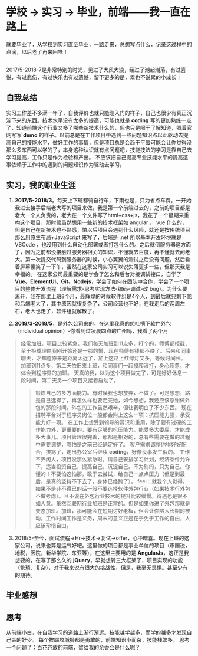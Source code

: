 
# 学校 -> 实习 -> 毕业，前端——我一直在路上

就要毕业了，从学校到实习直至毕业，一路走来，总想写点什么，记录这过程中的点滴，以后老了再来回味！<br/>

## 
2017/5-2018-7是非常特别的时光，见过了大风大浪，经过了潮起潮落，有过喜悦，有过悲伤，有过快乐也有过遗憾，留下更多的是，累也不说累的小成长！<br/>

## 自我总结
实习工作差不多满一年了，自我评价也就只能刚入门的样子，自己也很少有真正沉淀下来的东西。技术水平没有太多的提高，可能也就是 **coding** 写的更加熟练一点了，知道前端这个行业又多了哪些新技术什么的，但也只是限于了解知道，照着官网写写 **demo** 的样子。以前总是在工作项目中遇到一些问题知识点以此驱动去提高自己的技能水平，做好工作的事情，但是项目总是会趋于平缓可能会让你觉得没那么多东西可以学的了，本身这种认识就有点问题吧，技能技法的学习是靠自己去学习提高，工作只是作为检验和产出。 不应该把自己提高专业技能水平的提高这事依赖于工作中的遇到的问题知识作为驱动去学习。<br/>

## 实习，我的职业生涯
1. **2017/5-2018/3**。每天上下班都骑自行车，下雨也是，只为省点车费。一开始我过去接手后端老大写的项目来做，我是第一个前端过去的，之前的项目都是老大一个人负责的，老大在一个文件写了html+css+js，我花了一个星期来重构这个项目，那时候虽然想用一些新的技术框架如 angular ， vue 什么的，但是自己在新技术也不熟悉，怕以后项目会遇到什么风险，就还是按传统项目那么用原生布局+JavaScript 来写了，后端是 .net 所以基本开发环境就是 VSCode ，也没用到什么自动化部署或者打包什么的。之后就倒服务器这方面了，因为之前都没接触过服务器相关的知识，不懂就去百度，再不懂就去问老大。第一次提交代码到服务器的时候，小心翼翼的测试之后没有问题，然后看着屏幕傻笑了一下午，虽然在这家公司实习可以说失落更多一些，但那天我是幸福的。
在这家公司最重要的是学会了怎么和后台对接调试接口，自学了 **Vue、ElementUI、Git、Nodejs**，学会了如何在团队中合作，学会了一个项目的整体开发流程（理解需求-思考实现方法-编码-调试-改 bug）。为什么要离开，我在那里上班8个月，最辉煌的时候软件组是4个人，到最后就只剩下我和后端老大了，其中原因就很复杂了，公司经营也不好，在我走后的两周左右，老大也走了，软件组就解散了。

2. **2018/3-2018/5**，是外包公司来的。在这里我真的想吐槽下软件外包（individual opinion）-你看到过凌晨四点的广州吗，我看了两个月
>经常加班。项目比较紧急，我们每天加班到11点多，打个的，师傅都拒载，至于拒载理由我刚开始还是一脸的懵，现在师傅有钱都不赚了。后来和同事聊天，才知道原来是距离太近了，加上这路上红绿灯又多，等候时间长。 加班到11点多，第二天依旧来上班，和同事们一起摸爬滚打，身心疲惫，才体会到程序界的加班。 天真的我，以为这个项目做完了，可是好好休息一段时间，第二天另一个项目又接着启动了。
>>锻炼自己的多方面能力。有时候我也想放弃，不做了。可是想想，路是自己选择了，再怎么样也要走完她，如今想想，我还应该感谢做外包的那段时间，外包的工作虽然艰辛，但让我明白了不少东西。 现在招聘平台对于程序员岗位一般都会附上这么一项：抗压能力强，承受能力好一项。 在工作上想受到领导的赏识和重用，除了要有过硬的工作能力外，更重要的，要有足够的抗压能力。能受多大委屈，才能成多大事儿。项目管理很完善，那都是相对的，总有些需要在做的过程中需要调整，哪怕是之前已经确定好了。 客户需求调整你得好好配合，挨骂了，走出办公室后继续 **coding**，好像没事发生似的。 工作不养闲人，项目没那么紧急时，请自己安排学习计划，经济条件允许下，适当投资自己，提高自己，沉淀自己。不为别的，只为自己。你懂的！不要怕这怕那，敢于去尝试，给自己一点点压力（但是到最后，是真的坚持不下去了，身体已经跨了）。
feel：就我个人觉得，如果不是非不得已的话一般不要选择软件外包行业（如果技术行外包不做考虑）。且不说在外包行业技术的提升比较缓慢。待遇也是很不如人意。虽然互联网行业加班是正常的。但是如果你进了外包那就是变态加班。加班，那可能会在短期讨好老板，但会让你陷入长期的被动，工作时间工作是义务，周末的意义正是在于免于工作的自由，人应该珍惜自由。<br/>

3. 2018/5-至今，面试流程->Hr->技术->复试->offer，心中暗喜。现在上班的这家公司，说来也算是运气好吧。这里做的项目都是事业单位的项目（市国税，地税，医院，新华学院、东亚等），在这里主要用的是 **AngularJs**，这正是我想要的，在写了那么久的 **jQuery**，早就想转三大框架了，项目实现的功能（繁琐、复杂），对于我来说有很大的挑战性，但是，我毫无畏惧。甚至少有的期待。<br/>

## 毕业感想


## 思考
从前端小白，在自我学习的道路上渐行渐远。技能越学越多，而学的越多才发现自己会的好少。
每个挨踢攻城狮都是勇敢的，前端知识小而杂，技能栈繁多。
思考一个问题了：百花齐放的前端，留给我的余香会是什么呢？

